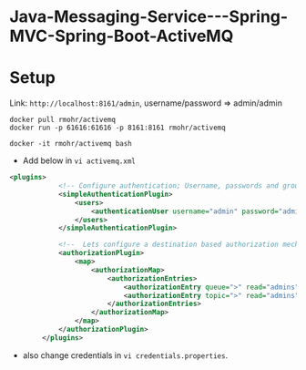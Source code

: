 # Java-Messaging-Service---Spring-MVC-Spring-Boot-ActiveMQ

# Setup

Link: `http://localhost:8161/admin`, username/password => admin/admin

```
docker pull rmohr/activemq
docker run -p 61616:61616 -p 8161:8161 rmohr/activemq

docker -it rmohr/activemq bash
```



- Add below in `vi activemq.xml`

```xml
<plugins>
			<!-- Configure authentication; Username, passwords and groups -->
			<simpleAuthenticationPlugin>
				<users>
					<authenticationUser username="admin" password="admin" groups="admins"/>
				</users>
			</simpleAuthenticationPlugin>

			<!--  Lets configure a destination based authorization mechanism -->
			<authorizationPlugin>
				<map>
					<authorizationMap>
						<authorizationEntries>
							<authorizationEntry queue=">" read="admins" write="admins" admin="admins" />
							<authorizationEntry topic=">" read="admins" write="admins" admin="admins" />
						</authorizationEntries>
					</authorizationMap>
				</map>
			</authorizationPlugin>
		</plugins>
```

- also change credentials in `vi credentials.properties`.
